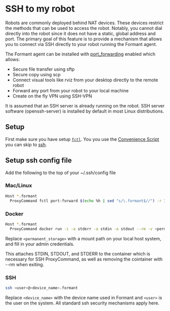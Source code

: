 # SSH to my robot

Robots are commonly deployed behind NAT devices. These devices restrict the methods that can be used to access the robot. Notably, you cannot dial directly into the robot since it does not have a static, global address and port. The primary goal of this feature is to provide a mechanism that allows you to connect via SSH directly to your robot running the Formant agent.

The Formant agent can be installed with [port_forwarding](./install-agent.md/#port-forwarding) enabled which allows:

-   Secure file transfer using sftp
-   Secure copy using scp
-   Connect visual tools like rviz from your desktop directly to the remote robot
-   Forward any port from your robot to your local machine
-   Create on the fly VPN using SSH-VPN

It is assumed that an SSH server is already running on the robot. SSH server software (openssh-server) is installed by default in most Linux distributions.

## Setup

First make sure you have setup [`fctl`](./fctl.md). You you use the [Convenience Script](./fctl.md/#convenience-script) you can skip to [ssh](#ssh).

## Setup ssh config file

Add the following to the top of your ~/.ssh/config file

### Mac/Linux

```bash
Host *.formant
  ProxyCommand fctl port-forward $(echo %h | sed "s/\.formant$//") -r 127.0.0.1 -p %p
```

### Docker

```bash
Host *.formant
  ProxyCommand docker run -i -a stderr -a stdin -a stdout --rm -v <permanent_storage>:/root/.formant formant/fctl port-forward $(echo %h | sed "s/\.formant$//") -r 127.0.0.1 -p %p
```

Replace `<permanent_storage>` with a mount path on your local host system, and fill in your admin credentials.

This attaches STDIN, STDOUT, and STDERR to the container which is necessary for SSH ProxyCommand, as well as removing the cointainer with --rm when exiting.

### SSH

```bash
ssh <user>@<device_name>.formant
```

Replace `<device_name>` with the device name used in Formant and `<user>` is the user on the system. All standard ssh security mechanisms apply here.

